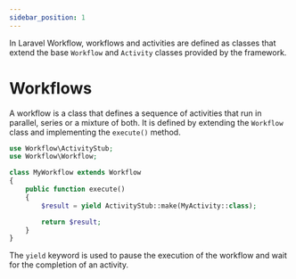 ```yaml
---
sidebar_position: 1
---
```


In Laravel Workflow, workflows and activities are defined as classes that extend the base `Workflow` and `Activity` classes provided by the framework.

# Workflows

A workflow is a class that defines a sequence of activities that run in parallel, series or a mixture of both. It is defined by extending the `Workflow` class and implementing the `execute()` method.

```php
use Workflow\ActivityStub;
use Workflow\Workflow;

class MyWorkflow extends Workflow
{
    public function execute()
    {
        $result = yield ActivityStub::make(MyActivity::class);

        return $result;
    }
}
```

The `yield` keyword is used to pause the execution of the workflow and wait for the completion of an activity.
